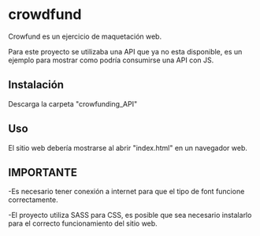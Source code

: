# crowdfund

Crowfund es un ejercicio de maquetación web.

Para este proyecto se utilizaba una API que ya no esta disponible, es un ejemplo para mostrar como podría consumirse
una API con JS.

## Instalación

Descarga la carpeta "crowfunding_API"

## Uso

El sitio web debería mostrarse al abrir "index.html" en un navegador web.

## IMPORTANTE
-Es necesario tener conexión a internet para que el tipo de font funcione correctamente.

-El proyecto utiliza SASS para CSS, es posible que sea necesario instalarlo para el correcto funcionamiento del sitio web.